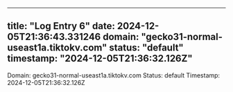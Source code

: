 
---
title: "Log Entry 6"
date: 2024-12-05T21:36:43.331246
domain: "gecko31-normal-useast1a.tiktokv.com"
status: "default"
timestamp: "2024-12-05T21:36:32.126Z"
---

Domain: gecko31-normal-useast1a.tiktokv.com
Status: default
Timestamp: 2024-12-05T21:36:32.126Z
